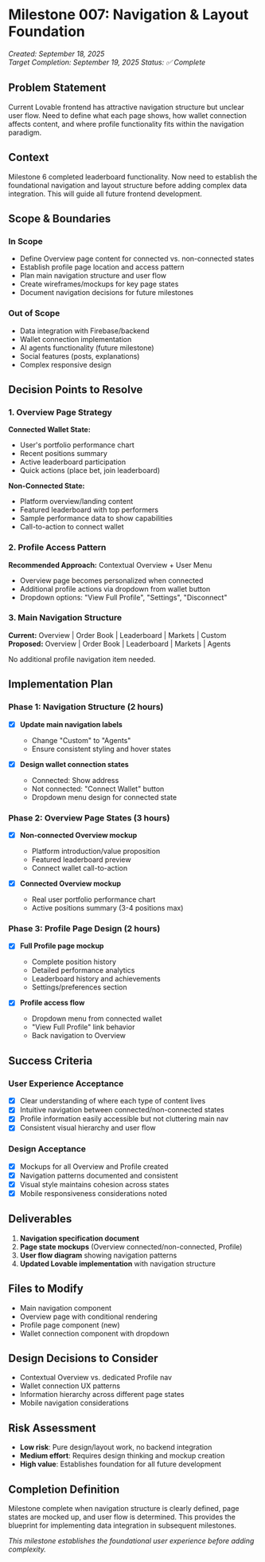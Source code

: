 # Milestone 007: Navigation & Layout Foundation
*Created: September 18, 2025*  
*Target Completion: September 19, 2025*
*Status: ✅ Complete*

## Problem Statement
Current Lovable frontend has attractive navigation structure but unclear user flow. Need to define what each page shows, how wallet connection affects content, and where profile functionality fits within the navigation paradigm.

## Context
Milestone 6 completed leaderboard functionality. Now need to establish the foundational navigation and layout structure before adding complex data integration. This will guide all future frontend development.

## Scope & Boundaries

### In Scope
- Define Overview page content for connected vs. non-connected states
- Establish profile page location and access pattern
- Plan main navigation structure and user flow
- Create wireframes/mockups for key page states
- Document navigation decisions for future milestones

### Out of Scope  
- Data integration with Firebase/backend
- Wallet connection implementation
- AI agents functionality (future milestone)
- Social features (posts, explanations)
- Complex responsive design

## Decision Points to Resolve

### 1. Overview Page Strategy
**Connected Wallet State:**
- User's portfolio performance chart
- Recent positions summary
- Active leaderboard participation
- Quick actions (place bet, join leaderboard)

**Non-Connected State:**  
- Platform overview/landing content
- Featured leaderboard with top performers
- Sample performance data to show capabilities
- Call-to-action to connect wallet

### 2. Profile Access Pattern
**Recommended Approach:** Contextual Overview + User Menu
- Overview page becomes personalized when connected
- Additional profile actions via dropdown from wallet button
- Dropdown options: "View Full Profile", "Settings", "Disconnect"

### 3. Main Navigation Structure
**Current:** Overview | Order Book | Leaderboard | Markets | Custom
**Proposed:** Overview | Order Book | Leaderboard | Markets | Agents

No additional profile navigation item needed.

## Implementation Plan

### Phase 1: Navigation Structure (2 hours)
- [X] **Update main navigation labels**
  - Change "Custom" to "Agents" 
  - Ensure consistent styling and hover states

- [X] **Design wallet connection states**
  - Connected: Show address
  - Not connected: "Connect Wallet" button
  - Dropdown menu design for connected state

### Phase 2: Overview Page States (3 hours)  
- [X] **Non-connected Overview mockup**
  - Platform introduction/value proposition
  - Featured leaderboard preview
  - Connect wallet call-to-action

- [X] **Connected Overview mockup**
  - Real user portfolio performance chart
  - Active positions summary (3-4 positions max)

### Phase 3: Profile Page Design (2 hours)
- [X] **Full Profile page mockup**
  - Complete position history
  - Detailed performance analytics  
  - Leaderboard history and achievements
  - Settings/preferences section

- [X] **Profile access flow**
  - Dropdown menu from connected wallet
  - "View Full Profile" link behavior
  - Back navigation to Overview

## Success Criteria

### User Experience Acceptance
- [X] Clear understanding of where each type of content lives
- [X] Intuitive navigation between connected/non-connected states  
- [X] Profile information easily accessible but not cluttering main nav
- [X] Consistent visual hierarchy and user flow

### Design Acceptance
- [X] Mockups for all Overview and Profile created
- [X] Navigation patterns documented and consistent
- [X] Visual style maintains cohesion across states
- [X] Mobile responsiveness considerations noted

## Deliverables
1. **Navigation specification document**
2. **Page state mockups** (Overview connected/non-connected, Profile)
3. **User flow diagram** showing navigation patterns
4. **Updated Lovable implementation** with navigation structure

## Files to Modify
- Main navigation component
- Overview page with conditional rendering
- Profile page component (new)
- Wallet connection component with dropdown

## Design Decisions to Consider
- Contextual Overview vs. dedicated Profile nav
- Wallet connection UX patterns
- Information hierarchy across different page states
- Mobile navigation considerations

## Risk Assessment
- **Low risk**: Pure design/layout work, no backend integration
- **Medium effort**: Requires design thinking and mockup creation
- **High value**: Establishes foundation for all future development

## Completion Definition
Milestone complete when navigation structure is clearly defined, page states are mocked up, and user flow is determined. This provides the blueprint for implementing data integration in subsequent milestones.

*This milestone establishes the foundational user experience before adding complexity.*